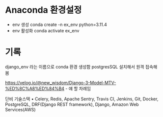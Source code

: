 # Anaconda 환경설정
- env 생성
conda create -n ex_env python=3.11.4
- env 활성화
conda activate ex_env


# 기록

django_env 라는 이름으로 conda 환경 생성함
postgresSQL 설치해서 원격 접속해봄

https://velog.io/@new_wisdom/Django-3-Model-MTV-%ED%8C%A8%ED%84%B4 - 얘 할 차례임

단비 기술스택
• Celery, Redis, Apache Sentry, Travis CI, Jenkins, Git, Docker, PostgreSQL, DRF(Django REST framework), Django, Amazon Web Services(AWS)